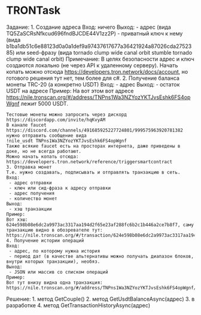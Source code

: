 # TRONTask
Задание:
    1. Создание адреса
    Вход: ничего
    Выход:
     - адрес (вида TQ5ZaSCRsNfkcud696fndBJCDE44V1zz2P)
     - приватный ключ к нему (вида b1ba1db51c6e88123d0a0a1def9a97437617677a36421924a87026cda2752385) или seed-фразу (вида tornado clump wide canal orbit stumble tornado clump wide canal orbit)
    Примечание: В целях безопасности адрес и ключ создаются локально (не через API к удаленному серверу). Начать копать можно отсюда https://developers.tron.network/docs/account, но готового решения тут нет, тем более для c#. 
    2. Получение баланса монеты TRC-20 (а конкретно USDT)
    Вход: 
     - адрес
    Выход:
     - остаток USDT на адресе
    Пример:
    На вот этом вот адресе https://nile.tronscan.org/#/address/TNPns1Wa3NZYozYKTJvsEshk6FS4opWgnf лежит 5000 USDT.

    Тестовые монеты можно запросить через дискорд https://discordapp.com/invite/hqKvyAM
    В канале faucet https://discord.com/channels/491685925227724801/999575963920781382 нужно отправить сообщение вида 
    !nile_usdt TNPns1Wa3NZYozYKTJvsEshk6FS4opWgnf
    Также всякие faucet есть на просторах интернета, даже приведены в доке, но не всегда работают.
    Можно начать копать отсюда: https://developers.tron.network/reference/triggersmartcontract
    3. Отправка монет
    Т.е. нужно создавать, подписывать и отправлять транзакцию в сеть.
    Вход:
     - адрес отправки
     - ключ или сид-фраза к адресу отправки
     - адрес получения
     - количество монет
    Выход:
     - хэш транзакции
    Пример:
    Вот хэш: 624e598b08e6dc2a9973ac3317aa194d2f65e23af288fc6b2c1b446a2ce7b8f7, саму транзакцию видно в обозревателе тут: https://nile.tronscan.org/#/transaction/624e598b08e6dc2a9973ac3317aa194d2f65e23af288fc6b2c1b446a2ce7b8f7
    4. Получение истории операций
    Вход: 
     - адрес, по которому нужна история
     - период дат (в качестве альтернативы можно получать диапазон блоков, внутри которых транзакции), необяз.
    Выход:
     - JSON или массив со списком операций
    Пример:
    Вот тут внизу видна одна транзакция: https://nile.tronscan.org/#/address/TNPns1Wa3NZYozYKTJvsEshk6FS4opWgnf/transfers
    
Решение:
    1. метод GetСouple()
    2. метод GetUsdtBalanceAsync(адрес)
    3. в разработке
    4. метод GetTransactionHistoryAsync(адрес)

